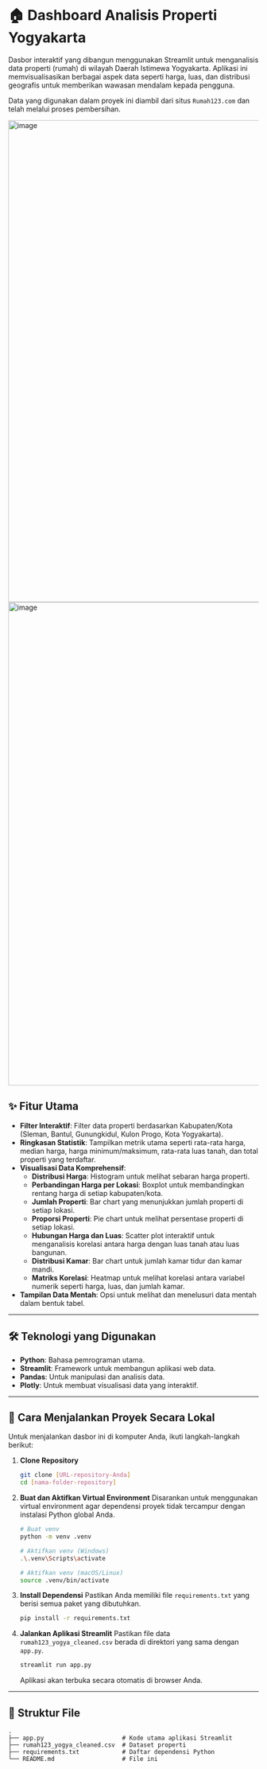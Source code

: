 # 🏠 Dashboard Analisis Properti Yogyakarta

Dasbor interaktif yang dibangun menggunakan Streamlit untuk menganalisis data properti (rumah) di wilayah Daerah Istimewa Yogyakarta. Aplikasi ini memvisualisasikan berbagai aspek data seperti harga, luas, dan distribusi geografis untuk memberikan wawasan mendalam kepada pengguna.

Data yang digunakan dalam proyek ini diambil dari situs `Rumah123.com` dan telah melalui proses pembersihan.

<img width="1919" height="969" alt="image" src="https://github.com/user-attachments/assets/bb2ea527-7423-45b8-b111-7e7ca9dea18b" />
<img width="1919" height="972" alt="image" src="https://github.com/user-attachments/assets/a2da190c-44a1-4011-9e70-c3e16df068f4" />

## ✨ Fitur Utama

-   **Filter Interaktif**: Filter data properti berdasarkan Kabupaten/Kota (Sleman, Bantul, Gunungkidul, Kulon Progo, Kota Yogyakarta).
-   **Ringkasan Statistik**: Tampilkan metrik utama seperti rata-rata harga, median harga, harga minimum/maksimum, rata-rata luas tanah, dan total properti yang terdaftar.
-   **Visualisasi Data Komprehensif**:
    -   **Distribusi Harga**: Histogram untuk melihat sebaran harga properti.
    -   **Perbandingan Harga per Lokasi**: Boxplot untuk membandingkan rentang harga di setiap kabupaten/kota.
    -   **Jumlah Properti**: Bar chart yang menunjukkan jumlah properti di setiap lokasi.
    -   **Proporsi Properti**: Pie chart untuk melihat persentase properti di setiap lokasi.
    -   **Hubungan Harga dan Luas**: Scatter plot interaktif untuk menganalisis korelasi antara harga dengan luas tanah atau luas bangunan.
    -   **Distribusi Kamar**: Bar chart untuk jumlah kamar tidur dan kamar mandi.
    -   **Matriks Korelasi**: Heatmap untuk melihat korelasi antara variabel numerik seperti harga, luas, dan jumlah kamar.
-   **Tampilan Data Mentah**: Opsi untuk melihat dan menelusuri data mentah dalam bentuk tabel.

---

## 🛠️ Teknologi yang Digunakan

-   **Python**: Bahasa pemrograman utama.
-   **Streamlit**: Framework untuk membangun aplikasi web data.
-   **Pandas**: Untuk manipulasi dan analisis data.
-   **Plotly**: Untuk membuat visualisasi data yang interaktif.

---

## 🚀 Cara Menjalankan Proyek Secara Lokal

Untuk menjalankan dasbor ini di komputer Anda, ikuti langkah-langkah berikut:

1.  **Clone Repository**
    ```bash
    git clone [URL-repository-Anda]
    cd [nama-folder-repository]
    ```

2.  **Buat dan Aktifkan Virtual Environment**
    Disarankan untuk menggunakan virtual environment agar dependensi proyek tidak tercampur dengan instalasi Python global Anda.
    ```bash
    # Buat venv
    python -m venv .venv

    # Aktifkan venv (Windows)
    .\.venv\Scripts\activate

    # Aktifkan venv (macOS/Linux)
    source .venv/bin/activate
    ```

3.  **Install Dependensi**
    Pastikan Anda memiliki file `requirements.txt` yang berisi semua paket yang dibutuhkan.
    ```bash
    pip install -r requirements.txt
    ```

4.  **Jalankan Aplikasi Streamlit**
    Pastikan file data `rumah123_yogya_cleaned.csv` berada di direktori yang sama dengan `app.py`.
    ```bash
    streamlit run app.py
    ```
    Aplikasi akan terbuka secara otomatis di browser Anda.

---

## 📂 Struktur File

```
.
├── app.py                      # Kode utama aplikasi Streamlit
├── rumah123_yogya_cleaned.csv  # Dataset properti
├── requirements.txt            # Daftar dependensi Python
└── README.md                   # File ini
```

